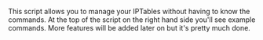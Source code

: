 This script allows you to manage your IPTables without having to know the commands. At the top of the script on the right hand side you'll see example commands. More features will be added later on but it's pretty much done.
